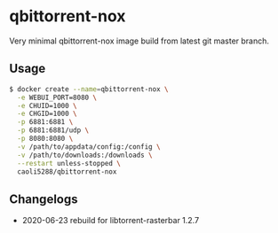 # qbittorrent-nox

Very minimal qbittorrent-nox image build from latest git master branch.

## Usage

```bash
$ docker create --name=qbittorrent-nox \
  -e WEBUI_PORT=8080 \
  -e CHUID=1000 \
  -e CHGID=1000 \
  -p 6881:6881 \
  -p 6881:6881/udp \
  -p 8080:8080 \
  -v /path/to/appdata/config:/config \
  -v /path/to/downloads:/downloads \
  --restart unless-stopped \
  caoli5288/qbittorrent-nox
```

## Changelogs

* 2020-06-23 rebuild for libtorrent-rasterbar 1.2.7 
